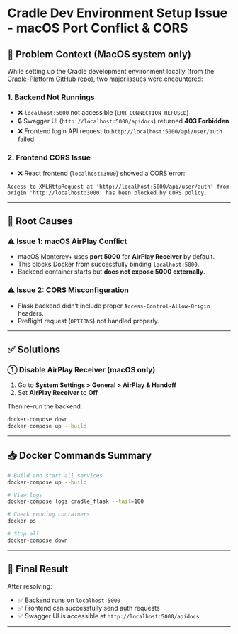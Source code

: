 # Cradle Dev Environment Setup Issue - macOS Port Conflict & CORS

## 📌 Problem Context (MacOS system only)

While setting up the Cradle development environment locally (from the [Cradle-Platform GitHub repo](https://github.sfu.ca/cradle-project/Cradle-Platform)), two major issues were encountered:

### 1. Backend Not Runnings

* ❌ `localhost:5000` not accessible (`ERR_CONNECTION_REFUSED`)
* 🔒 Swagger UI (`http://localhost:5000/apidocs`) returned **403 Forbidden**
* ❌ Frontend login API request to `http://localhost:5000/api/user/auth` failed

### 2. Frontend CORS Issue

* ❌ React frontend (`localhost:3000`) showed a CORS error:

```
Access to XMLHttpRequest at 'http://localhost:5000/api/user/auth' from origin 'http://localhost:3000' has been blocked by CORS policy.
```

---

## 🔎 Root Causes

### ⚠️ Issue 1: macOS AirPlay Conflict

* macOS Monterey+ uses **port 5000** for **AirPlay Receiver** by default.
* This blocks Docker from successfully binding `localhost:5000`.
* Backend container starts but **does not expose 5000 externally**.

### ⚠️ Issue 2: CORS Misconfiguration

* Flask backend didn’t include proper `Access-Control-Allow-Origin` headers.
* Preflight request (`OPTIONS`) not handled properly.

---

## ✅ Solutions

### ① Disable AirPlay Receiver (macOS only)

1. Go to **System Settings > General > AirPlay & Handoff**
2. Set **AirPlay Receiver** to **Off**

Then re-run the backend:

```bash
docker-compose down
docker-compose up --build
```
---

## 📥 Docker Commands Summary

```bash
# Build and start all services
docker-compose up --build

# View logs
docker-compose logs cradle_flask --tail=100

# Check running containers
docker ps

# Stop all
docker-compose down
```

---

## 🔢 Final Result

After resolving:

* ✅ Backend runs on `localhost:5000`
* ✅ Frontend can successfully send auth requests
* ✅ Swagger UI is accessible at `http://localhost:5000/apidocs`

---

